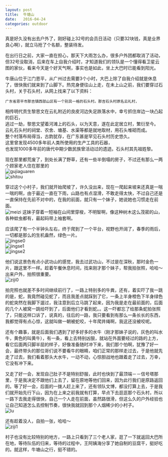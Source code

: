 ```yaml
---
layout: post
title:  牛塘山
date:   2016-04-24
categories: outdoor
---
```

真是好久没有出去户外了，刚好碰上32号的会员日活动（只要32块钱，真是业界良心啊），就立马抢了个名额，整装待发。

在出行日之前，大家一直在担心，那天下大雨怎么办，很多户外团都取消了活动，但32号没取消，后来在车上自我介绍时，才知道我们的领队是一个懂得看卫星云图的家伙，看来今天是个好天气啊，事实也是如此，坐上大巴时已能看到阳光。

牛唐山位于江门恩平，从广州过去需要3个小时，大巴上除了自我介绍就是休息了，很快我们就来到了山脚下。热完身便往山上走，在未上山之前，我们要穿过石头村，关于石头村，从网上找来了以下资料：

	广东省恩平市那吉镇西部山区有一个别具一格的石头村。那吉石头村原名云礼村，  
相传明代贡生黎思文在云礼附近的良皮河边失足跌落水中，幸亏抓住岸边一块凸起的巨石，  
逃过一劫，黎思文望着河滩上的石头，以为天意，遂在此定居立村，繁衍至今。  
云礼石头村的祠堂、农舍、塘基、水渠等都是就地取材，用石头堆砌而成。  
整个村落布局得当，古韵犹存，在广东甚是罕见石头村历史悠久。  
这里曾发现4500多年前人类所使用的生产工具的石器，  
也发现1000多年前的唐代中期少数民族曾活动过的遗迹。石头村其先祖姓黎。
	
现在那里都荒废了，到处长满了野草，还有一些半倒塌的房子，不过还有那么一两个顾家老人住在那里的  
![gujiaguaren](http://7xt7qw.com2.z0.glb.clouddn.com/zip2.jpeg)  
![shitou](http://7xt7qw.com2.z0.glb.clouddn.com/zip3.JPG)  

穿过这个小村子，我们就开始爬坡了，许久没出来，现在一爬起来坡来还真是一喘一喘的啊，由于最近一直在下雨，山路也有点湿滑，不敢走得太快，不过自己还是一直保持在先前不对中的，在我的前面，就只有一个妹子，她说她也习惯走在前面。  
![meizi](http://7xt7qw.com2.z0.glb.clouddn.com/zip1.JPG)
这妹子穿着一短袖在山间里穿梭，不明智啊，像这种树木这么茂密的山，各种蚊虫都有，最起码带上袖套啊。

应该爬了有一个半钟头左右，终于爬到了一个平台，视野也开阔了，春季的雨后，一切都是那么的生机盎然，绿色一片。  
![jingse0](http://7xt7qw.com2.z0.glb.clouddn.com/zip80.JPG)  
![jingse1](http://7xt7qw.com2.z0.glb.clouddn.com/zip90.JPG)  
![jingse2](http://7xt7qw.com2.z0.glb.clouddn.com/IMG_2675.JPG)

他们说这景色有点小武功山的感觉，我去过武功山，不过是在深秋，那时金色一片，跟这里不一样。趁着午餐休息时间，找来刚才那个妹子，帮我拍张照，哈哈～出来户外，拍照很重要。  
![ziji0](http://7xt7qw.com2.z0.glb.clouddn.com/IMG_2666.JPG)

拍完照也就差不多时间继续前行了，一路上特别多的牛粪，还有，着实吓了我一跳的是，蛇，我竟然碰见蛇了，而且我差点就踩到了它，一条上半身橙色下半身绿色的蛇突然在我脚下遛过，我注意到后立马跳了起来，因为我是走在最前面的，后面的几个人被窝一跳给吓到了，后面他们才看到蛇。。这一吓都忘了给那条蛇拍张照了，只能这样口诉了，说真的，往后的一路，我只要看到有那么一条长长的东西，我都觉得有点心惊，这就叫做一朝被蛇咬，十年爬井绳啊，我这还没被咬呢。

还有个趣事，就是后面我们遇到了好多好多的水牛（刚才那妹子说的，灰色的叫水牛，黄色的叫黄牛），有一条，看上去特别凶狠，就站在外面要经过的路的上方，看它后面两只脚半屈的样子，好像准备随时冲下来，我们那个怕啊，犹豫了好一会，最终带头的那位哥们说不要看牛的眼睛，咱们正常的那样走过去，于是他就先走了过去，我们看着那头大水牛，一动不动，心惊胆战地也跟着走了过去，万幸，它没有冲下来。

又走了好一会，发现自己肚子不是特别舒服，此时也快到了最顶端－－信号塔那里，于是我决定不跟他们上去了，留在原地等他们回来，因为此行我们是原路返回的。等了好一会，后面的一拨人赶上来了，还有领队文博，都没打算上去，于是我们就开始先行下山，因为在上来之前我就有打算，早点下去逛逛那个石头村，所以一路下去我走得很快，自己一个人走在前面，虽然路很滑，但这么久的户外经验也让自己知道怎么去控制节奏，很快我就回到那个人烟稀少的小村子。  
![lu](http://7xt7qw.com2.z0.glb.clouddn.com/IMG_2692.JPG)  

还有趁着没人，自拍一张，哈哈～  
![ziji1](http://7xt7qw.com2.z0.glb.clouddn.com/zip0.JPG)

村子也没有比较特别的地方，一路上只看到了三个老人家，逛了一下就返回大巴所在地，等待队伍的归来，等待的过程中，王阿姨海分享了她自制的豆腐干，挺好吃的。就这样，牛塘山之行，挺不错的。
